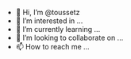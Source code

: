 - 👋 Hi, I’m @toussetz
- 👀 I’m interested in ...
- 🌱 I’m currently learning ...
- 💞️ I’m looking to collaborate on ...
- 📫 How to reach me ...

<!---
toussetz/toussetz is a ✨ special ✨ repository because its `README.md` (this file) appears on your GitHub profile.
You can click the Preview link to take a look at your changes.
--->
